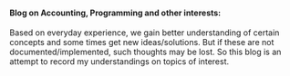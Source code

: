 #### Blog on Accounting, Programming and other interests: 
Based on everyday experience, we gain better understanding of certain concepts and some times get new ideas/solutions. But if these are not documented/implemented, such thoughts may be lost. So this blog is an attempt to record my understandings on topics of interest.
